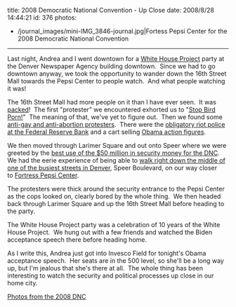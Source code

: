 title: 2008 Democratic National Convention - Up Close
date: 2008/8/28 14:44:21
id: 376
photos:
- /journal_images/mini-IMG_3846-journal.jpg|Fortess Pepsi Center for the 2008 Democratic National Convention
---
Last night, Andrea and I went downtown for a [White House Project](http://www.thewhitehouseproject.org/) party at the Denver Newspaper Agency building downtown.  Since we had to go downtown anyway, we took the opportunity to wander down the 16th Street Mall towards the Pepsi Center to people watch.  And what people watching it was!

The 16th Street Mall had more people on it than I have ever seen.  It was [packed](ViewPhoto.aspx?ID=5776&LINK_ID=DNC2008&PAGE=6)!  The first "protester" we encountered exhorted us to "[Stop Bird Porn!](ViewPhoto.aspx?ID=5777&LINK_ID=DNC2008&PAGE=6)"  The meaning of that, we've yet to figure out.  Then we found some [anti-gay and anti-abortion protesters](ViewPhoto.aspx?ID=5779&LINK_ID=DNC2008&PAGE=6).  There were the [obligatory riot police at the Federal Reserve Bank](ViewPhoto.aspx?ID=5781&LINK_ID=DNC2008&PAGE=5) and a cart selling [Obama action figures](ViewPhoto.aspx?ID=5782&LINK_ID=DNC2008&PAGE=5).

We then moved through Larimer Square and out onto Speer where we were greeted by the [best use of the $50 million in security money for the DNC](ViewPhoto.aspx?ID=5788&LINK_ID=DNC2008&PAGE=3).  We had the eerie experience of being able to [walk right down the middle of one of the busiest streets in Denver](ViewPhoto.aspx?ID=5789&LINK_ID=DNC2008&PAGE=3), Speer Boulevard, on our way closer to [Fortress Pepsi Center](ViewPhoto.aspx?ID=5791&LINK_ID=DNC2008&PAGE=3).

The protesters were thick around the security entrance to the Pepsi Center as the cops looked on, clearly bored by the whole thing.  We then headed back through Larimer Square and up the 16th Street Mall before heading to the party. 

The White House Project party was a celebration of 10 years of the White House Project.  We hung out with a few friends and watched the Biden acceptance speech there before heading home.

As I write this, Andrea just got into Invesco Field for tonight's Obama acceptance speech.  Her seats are in the 500 level, so she'll be a long way up, but I'm jealous that she's there at all.  The whole thing has been interesting to watch the security and political processes up close in our home city.

[Photos from the 2008 DNC](PhotoAlbum.aspx?ID=DNC2008)
